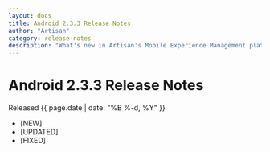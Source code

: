 ```yaml
---
layout: docs
title: Android 2.3.3 Release Notes
author: "Artisan"
category: release-notes
description: "What's new in Artisan's Mobile Experience Management platform."
---
```

# Android 2.3.3 Release Notes

Released {{ page.date | date: "%B %-d, %Y" }}

* [NEW]
* [UPDATED]
* [FIXED]
